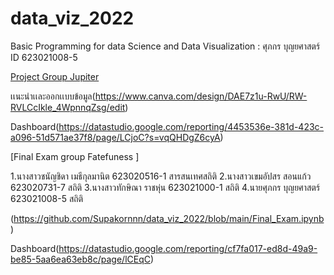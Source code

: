 # data_viz_2022
Basic Programming for data Science and Data Visualization : ศุภกร บุญยศาสตร์ ID 623021008-5

[Project Group Jupiter](https://github.com/Supakornnn/data_viz_2022/blob/main/Project_Dataviz_2022.ipynb)

เเนะนำเเละออกเเบบข้อมูล(https://www.canva.com/design/DAE7z1u-RwU/RW-RVLCcIkle_4WpnnqZsg/edit)

Dashboard(https://datastudio.google.com/reporting/4453536e-381d-423c-a096-51d571ae37f8/page/LCjoC?s=vqQHDgZ6cyA)

[Final Exam group Fatefuness ]

1.นางสาวชนัญชิดา เมธีกุลมานิต 623020516-1 สารสนเทศสถิติ
2.นางสาวเขมอัปสร สอนแก้ว   623020731-7 สถิติ
3.นางสาวทักษิณา ราชหุ่น 623021000-1 สถิติ
4.นายศุภกร บุญยศาสตร์ 623021008-5 สถิติ

(https://github.com/Supakornnn/data_viz_2022/blob/main/Final_Exam.ipynb)

Dashboard(https://datastudio.google.com/reporting/cf7fa017-ed8d-49a9-be85-5aa6ea63eb8c/page/lCEqC)




